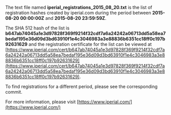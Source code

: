 The text file named **iperial_registrations_2015_08_20.txt** is the list of registration hashes created by iperial.com during the period between **2015-08-20 00:00:00Z** and **2015-08-20 23:59:59Z**.

The SHA 512 hash of the list is **b647ab74045a1e3d97828f369f9214f32cdf7a6a24242a06713dd5a58ea7bedaf195e36d09d3bd63910f1e4c3046983a3e88836b6351cc18ff0c197b92631629** and the registration certificate for the list can be viewed at [https://www.iperial.com/cert/b647ab74045a1e3d97828f369f9214f32cdf7a6a24242a06713dd5a58ea7bedaf195e36d09d3bd63910f1e4c3046983a3e88836b6351cc18ff0c197b92631629](https://www.iperial.com/cert/b647ab74045a1e3d97828f369f9214f32cdf7a6a24242a06713dd5a58ea7bedaf195e36d09d3bd63910f1e4c3046983a3e88836b6351cc18ff0c197b92631629).

To find registrations for a different period, please see the corresponding commit.

For more information, please visit [https://www.iperial.com/](https://www.iperial.com/)

